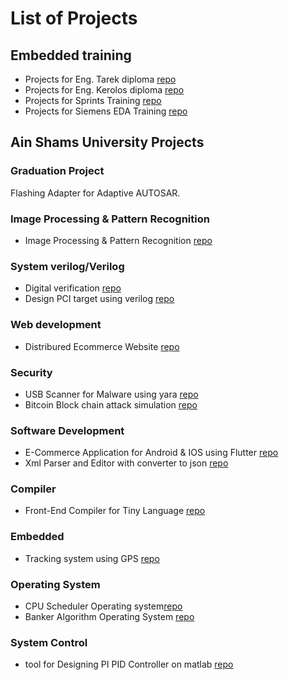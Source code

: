 # List of Projects
## Embedded training 
* Projects for Eng. Tarek diploma [repo](https://github.com/ahmed192a/AVR-Projects)
* Projects for Eng. Kerolos diploma [repo](https://github.com/ahmed192a/Embedded_Diploma)
* Projects for Sprints Training [repo](https://github.com/ahmed192a/Sprints_IOT_Track)
* Projects for Siemens EDA Training [repo](https://github.com/ahmed192a/Seimens_EDA_Embedded_Track)

## Ain Shams University Projects
### Graduation Project
Flashing Adapter for Adaptive AUTOSAR.<br>
### Image Processing & Pattern Recognition
* Image Processing & Pattern Recognition   [repo](https://github.com/ahmed192a/ImageProcessing-PatternRecognition)
### System verilog/Verilog
* Digital verification [repo](https://github.com/ahmed192a/Digital-Verification-)
* Design PCI target using verilog [repo](https://github.com/ahmed192a/PCI-Target)
### Web development
* Distribured Ecommerce Website [repo](https://github.com/ahmed192a/Distribured-Ecommerce-Website)
### Security
* USB Scanner for Malware using yara [repo](https://github.com/ahmed192a/usb_scanner)
* Bitcoin Block chain attack simulation [repo](https://github.com/ahmed192a/security_projects)
### Software Development
* E-Commerce Application for Android & IOS using Flutter [repo](https://github.com/ahmed192a/software-project)
* Xml Parser and Editor with converter to json [repo](https://github.com/ahmed192a/xml_editor)
### Compiler
* Front-End Compiler for Tiny Language [repo](https://github.com/ahmed192a/Tiny_Language_Compiler)
### Embedded
* Tracking system using GPS [repo](https://github.com/ahmed192a/GPSD)
### Operating System
* CPU Scheduler Operating system[repo](https://github.com/ahmed192a/CPU_Schedular)
* Banker Algorithm Operating System [repo](https://github.com/ahmed192a/bankers-Algorithm)
### System Control
* tool for Designing PI PID Controller on matlab [repo](https://github.com/ahmed192a/PI-PID_Design_Controller_tool)


